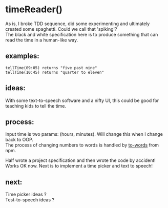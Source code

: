 # timeReader()

As is, I broke TDD sequence, did some experimenting and ultimately created some spaghetti. Could we call that 'spiking'?  
The black and white specification here is to produce something that can read the time in a human-like way.

## examples:

`tellTime(09:05) returns "five past nine"`  
`tellTime(10:45) returns "quarter to eleven"`

## ideas:

With some text-to-speech software and a nifty UI, this could be good for teaching kids to tell the time.

## process:

Input time is two params: (hours, minutes). Will change this when I change back to OOP.  
The process of changing numbers to words is handled by [to-words](https://www.npmjs.com/package/to-words) from npm.

Half wrote a project specification and then wrote the code by accident!  
Works OK now. Next is to implement a time picker and text to speech!

## next:

Time picker ideas ?  
Test-to-speech ideas ?
